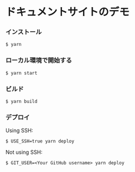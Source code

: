 # ドキュメントサイトのデモ

### インストール

```
$ yarn
```

### ローカル環境で開始する

```
$ yarn start
```


### ビルド

```
$ yarn build
```


### デプロイ

Using SSH:

```
$ USE_SSH=true yarn deploy
```

Not using SSH:

```
$ GIT_USER=<Your GitHub username> yarn deploy
```
